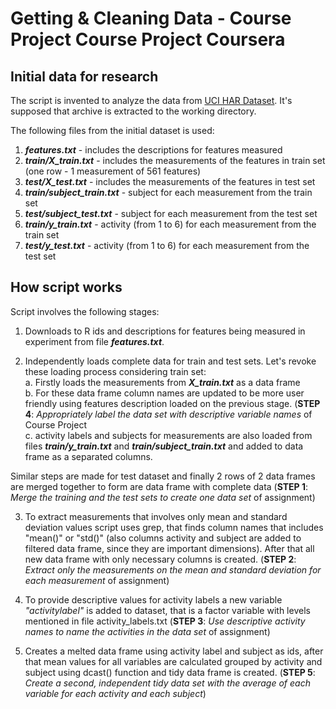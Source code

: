 **Getting & Cleaning Data - Course Project**
Course Project Coursera
===========================================

## Initial data for research
The script is invented to analyze the data from [UCI HAR Dataset](https://d396qusza40orc.cloudfront.net/getdata%2Fprojectfiles%2FUCI%20HAR%20Dataset.zip). It's supposed that archive is extracted to the working directory.

The following files from the initial dataset is used:
  1. ***features.txt*** - includes the descriptions for features measured
  2. ***train/X_train.txt*** - includes the measurements of the features in train set (one row - 1 measurement of 561 features)
  3. ***test/X_test.txt*** - includes the measurements of the features in test set
  4. ***train/subject_train.txt*** - subject for each measurement from the train set
  5. ***test/subject_test.txt*** - subject for each measurement from the test set
  6. ***train/y_train.txt*** - activity (from 1 to 6) for each measurement from the train set
  7. ***test/y_test.txt*** - activity (from 1 to 6) for each measurement from the test set


## How script works
Script involves the following stages:

1. Downloads to R ids and descriptions for features being measured in experiment from file ***features.txt***.

2. Independently loads complete data for train and test sets. Let's revoke these loading process considering train set:  
    a. Firstly loads the measurements from ***X_train.txt*** as a data frame  
    b. For these data frame column names are updated to be more user friendly using features description loaded on the previous stage. (**STEP 4**: *Appropriately label the data set with descriptive variable names* of Course Project  
    c. activity labels and subjects for measurements are also loaded from files ***train/y_train.txt*** and ***train/subject_train.txt*** and added to data frame as a separated columns.
  
  Similar steps are made for test dataset and finally 2 rows of 2 data frames are merged together to form are data frame with complete data (**STEP 1**: *Merge the training and the test sets to create one data set* of assignment)

3. To extract measurements that involves only mean and standard deviation values script uses grep, that finds column names that includes "mean()" or "std()" (also columns activity and subject are added to filtered data frame, since they are important dimensions). After that all new data frame with only necessary columns is created. (**STEP 2**: *Extract only the measurements on the mean and standard deviation for each measurement* of assignment)

4. To provide descriptive values for activity labels a new variable *"activitylabel"* is added to dataset, that is a factor variable with levels mentioned in file activity_labels.txt (**STEP 3**: *Use descriptive activity names to name the activities in the data set* of assignment)


5. Creates a melted data frame using activity label and subject as ids, after that mean values for all variables are calculated grouped by activity and subject using dcast() function and tidy data frame is created. (**STEP 5**: *Create a second, independent tidy data set with the average of each variable for each activity and each subject*)
